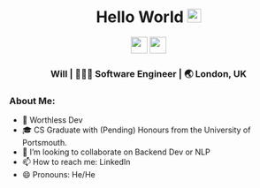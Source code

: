 <div align="center">
  <h1> Hello World <img src="https://media.giphy.com/media/hvRJCLFzcasrR4ia7z/giphy.gif" width="25px"></h1>
</div>
 
<p align='center'> 
<a href="https://www.linkedin.com/in/willgreen98/"><img height="30" src="https://raw.githubusercontent.com/trinwin/trinwin/master/icons/linkedin.png?raw=true"></a>
<a href="https://twitter.com/Will_Green98"><img height="30" src="https://raw.githubusercontent.com/trinwin/trinwin/master/icons/twitter.png?raw=true"></a>

<div align="center">
	<h3> Will | 👨🏻‍💻 Software Engineer | 🌏 London, UK </h3> 
</div>

### About Me: 

- 🥰 Worthless Dev
- 🎓 CS Graduate with (Pending) Honours from the University of Portsmouth.
- 👯 I’m looking to collaborate on Backend Dev or NLP
- 📫 How to reach me: LinkedIn
- 😄 Pronouns: He/He
